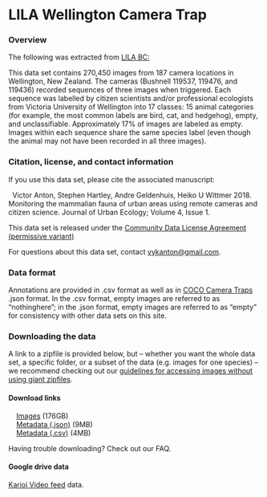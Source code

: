 # LILA Wellington Camera Trap

### Overview

The following was extracted from [LILA BC:](http://lila.science/datasets/wellingtoncameratraps)

This data set contains 270,450 images from 187 camera locations in Wellington, New Zealand. The cameras (Bushnell 119537, 119476, and 119436) recorded sequences of three images when triggered. Each sequence was labelled by citizen scientists and/or professional ecologists from Victoria University of Wellington into 17 classes: 15 animal categories (for example, the most common labels are bird, cat, and hedgehog), empty, and unclassifiable. Approximately 17% of images are labeled as empty. Images within each sequence share the same species label (even though the animal may not have been recorded in all three images).

### Citation, license, and contact information

If you use this data set, please cite the associated manuscript:

&nbsp;&nbsp;Victor Anton, Stephen Hartley, Andre Geldenhuis, Heiko U Wittmer 2018. Monitoring the mammalian fauna of urban areas using remote cameras and citizen science. Journal of Urban Ecology; Volume 4, Issue 1.

This data set is released under the [Community Data License Agreement (permissive variant)](https://cdla.io/permissive-1-0/)

For questions about this data set, contact <vykanton@gmail.com>.


### Data format

Annotations are provided in .csv format as well as in [COCO Camera Traps](https://github.com/Microsoft/CameraTraps/blob/master/data_management/README.md#coco-cameratraps-format) .json format. In the .csv format, empty images are referred to as “nothinghere”; in the .json format, empty images are referred to as “empty” for consistency with other data sets on this site.


### Downloading the data

A link to a zipfile is provided below, but – whether you want the whole data set, a specific folder, or a subset of the data (e.g. images for one species) – we recommend checking out our [guidelines for accessing images without using giant zipfiles](http://lila.science/image-access).

#### Download links

&nbsp;&nbsp;&nbsp;&nbsp;[Images](https://lilablobssc.blob.core.windows.net/wellingtoncameratraps/wct_images.zip) (176GB)  
&nbsp;&nbsp;&nbsp;&nbsp;[Metadata (.json)](https://lilablobssc.blob.core.windows.net/wellingtoncameratraps/wellington_camera_traps.json.zip) (9MB)  
&nbsp;&nbsp;&nbsp;&nbsp;[Metadata (.csv)](https://lilablobssc.blob.core.windows.net/wellingtoncameratraps/wellington_camera_traps.csv.zip) (4MB)  

Having trouble downloading? Check out our FAQ.

#### Google drive data
[Karioi Video feed](https://drive.google.com/drive/folders/0AFGE6x6goEzBUk9PVA) data.
